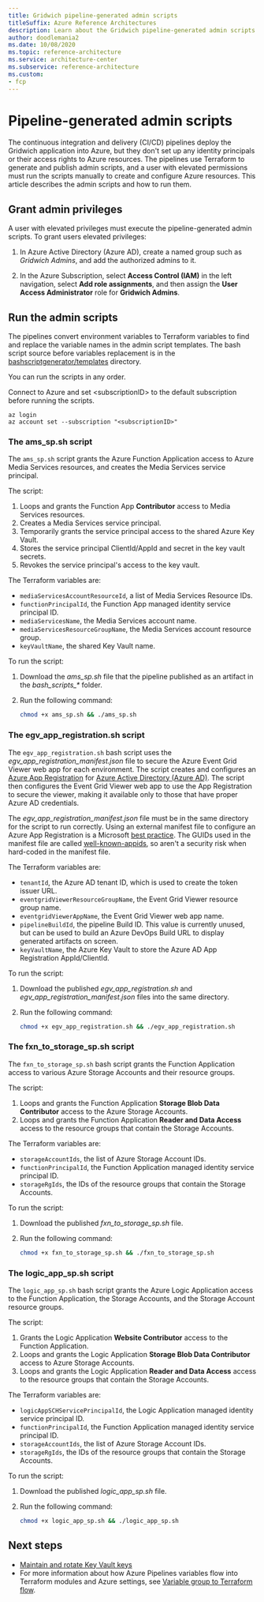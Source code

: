 ```yaml
---
title: Gridwich pipeline-generated admin scripts
titleSuffix: Azure Reference Architectures
description: Learn about the Gridwich pipeline-generated admin scripts and how to run them.
author: doodlemania2
ms.date: 10/08/2020
ms.topic: reference-architecture
ms.service: architecture-center
ms.subservice: reference-architecture
ms.custom:
- fcp
---
```


# Pipeline-generated admin scripts

The continuous integration and delivery (CI/CD) pipelines deploy the Gridwich application into Azure, but they don't set up any identity principals or their access rights to Azure resources. The pipelines use Terraform to generate and publish admin scripts, and a user with elevated permissions must run the scripts manually to create and configure Azure resources. This article describes the admin scripts and how to run them.

## Grant admin privileges

A user with elevated privileges must execute the pipeline-generated admin scripts. To grant users elevated privileges:

1. In Azure Active Directory (Azure AD), create a named group such as *Gridwich Admins*, and add the authorized admins to it.
   
1. In the Azure Subscription, select **Access Control (IAM)** in the left navigation, select **Add role assignments**, and then assign the **User Access Administrator** role for **Gridwich Admins**.

## Run the admin scripts

The pipelines convert environment variables to Terraform variables to find and replace the variable names in the admin script templates. The bash script source before variables replacement is in the [bashscriptgenerator/templates](https://github.com/mspnp/gridwich/infrastructure/terraform/bashscriptgenerator/templates) directory.

You can run the scripts in any order.

Connect to Azure and set \<subscriptionID> to the default subscription before running the scripts.

```azurecli
az login
az account set --subscription "<subscriptionID>"
```

### The ams_sp.sh script

The `ams_sp.sh` script grants the Azure Function Application access to Azure Media Services resources, and creates the Media Services service principal.

The script:
1. Loops and grants the Function App **Contributor** access to Media Services resources.
1. Creates a Media Services service principal.
1. Temporarily grants the service principal access to the shared Azure Key Vault.
1. Stores the service principal ClientId/AppId and secret in the key vault secrets.
1. Revokes the service principal's access to the key vault.

The Terraform variables are:

- `mediaServicesAccountResourceId`, a list of Media Services Resource IDs.
- `functionPrincipalId`, the Function App managed identity service principal ID.
- `mediaServicesName`, the Media Services account name.
- `mediaServicesResourceGroupName`, the Media Services account resource group.
- `keyVaultName`, the shared Key Vault name.

To run the script:

1. Download the *ams_sp.sh* file that the pipeline published as an artifact in the *bash_scripts_\** folder.
1. Run the following command:
   
   ```bash
   chmod +x ams_sp.sh && ./ams_sp.sh
   ```

### The egv_app_registration.sh script

The `egv_app_registration.sh` bash script uses the *egv_app_registration_manifest.json* file to secure the Azure Event Grid Viewer web app for each environment. The script creates and configures an [Azure App Registration](/azure/active-directory/develop/quickstart-register-app) for [Azure Active Directory (Azure AD)](/azure/active-directory/fundamentals/active-directory-whatis). The script then configures the Event Grid Viewer web app to use the App Registration to secure the viewer, making it available only to those that have proper Azure AD credentials.

The *egv_app_registration_manifest.json* file must be in the same directory for the script to run correctly. Using an external manifest file to configure an Azure App Registration is a Microsoft [best practice](https://github.com/Azure/azure-cli/issues/6023#issuecomment-400011467). The GUIDs used in the manifest file are called [well-known-appids](https://github.com/mjisaak/azure-active-directory/blob/master/README.md#well-known-appids), so aren't a security risk when hard-coded in the manifest file.

The Terraform variables are:

- `tenantId`, the Azure AD tenant ID, which is used to create the token issuer URL.
- `eventgridViewerResourceGroupName`, the Event Grid Viewer resource group name.
- `eventgridViewerAppName`, the Event Grid Viewer web app name.
- `pipelineBuildId`, the pipeline Build ID. This value is currently unused, but can be used to build an Azure DevOps Build URL to display generated artifacts on screen.
- `keyVaultName`, the Azure Key Vault to store the Azure AD App Registration AppId/ClientId.

To run the script:

1. Download the published *egv_app_registration.sh* and *egv_app_registration_manifest.json* files into the same directory.
1. Run the following command:
   
   ```bash
   chmod +x egv_app_registration.sh && ./egv_app_registration.sh
   ```

### The fxn_to_storage_sp.sh script

The `fxn_to_storage_sp.sh` bash script grants the Function Application access to various Azure Storage Accounts and their resource groups.

The script:
1. Loops and grants the Function Application **Storage Blob Data Contributor** access to the Azure Storage Accounts.
1. Loops and grants the Function Application **Reader and Data Access** access to the resource groups that contain the Storage Accounts.

The Terraform variables are:

- `storageAccountIds`, the list of Azure Storage Account IDs.
- `functionPrincipalId`, the Function Application managed identity service principal ID.
- `storageRgIds`, the IDs of the resource groups that contain the Storage Accounts.

To run the script:

1. Download the published *fxn_to_storage_sp.sh* file.
1. Run the following command:
   
   ```bash
   chmod +x fxn_to_storage_sp.sh && ./fxn_to_storage_sp.sh
   ```

### The logic_app_sp.sh script

The `logic_app_sp.sh` bash script grants the Azure Logic Application access to the Function Application, the Storage Accounts, and the Storage Account resource groups.

The script:
1. Grants the Logic Application **Website Contributor** access to the Function Application.
1. Loops and grants the Logic Application **Storage Blob Data Contributor** access to Azure Storage Accounts.
1. Loops and grants the Logic Application **Reader and Data Access** access to the resource groups that contain the Storage Accounts.

The Terraform variables are:

- `logicAppSCHServicePrincipalId`, the Logic Application managed identity service principal ID.
- `functionPrincipalId`, the Function Application managed identity service principal ID.
- `storageAccountIds`, the list of Azure Storage Account IDs.
- `storageRgIds`, the IDs of the resource groups that contain the Storage Accounts.

To run the script:

1. Download the published *logic_app_sp.sh* file.
1. Run the following command:
   
   ```bash
   chmod +x logic_app_sp.sh && ./logic_app_sp.sh
   ```

## Next steps
- [Maintain and rotate Key Vault keys](maintain-keys.md)
- For more information about how Azure Pipelines variables flow into Terraform modules and Azure settings, see [Variable group to Terraform flow](variable-group-terraform-flow.md). 